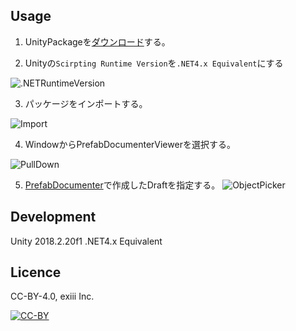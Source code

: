 ## Usage

1. UnityPackageを[ダウンロード](https://github.com/pf35301/uPrefabDocumenterViewer/releases)する。


2. Unityの`Scirpting Runtime Version`を`.NET4.x Equivalent`にする


![.NETRuntimeVersion](https://i.gyazo.com/c99fe0cbfbd57c6e9b980892f9a6fee1.png)


3. パッケージをインポートする。


![Import](https://i.gyazo.com/42c7f83b7f3d77013d6c3bbb5f7c4461.png)


4. WindowからPrefabDocumenterViewerを選択する。


![PullDown](https://i.gyazo.com/8fbda7b78345d8906801046485046051.png)


5. [PrefabDocumenter](https://github.com/exiii/PrefabDocumenter)で作成したDraftを指定する。
![ObjectPicker](https://i.gyazo.com/827667595a76b2054f062d58582f6fb0.png)

## Development
Unity 2018.2.20f1
.NET4.x Equivalent

## Licence
CC-BY-4.0, exiii Inc.

[![CC-BY](https://licensebuttons.net/l/by/3.0/88x31.png)](https://creativecommons.org/licenses/by/4.0/deed.ja)